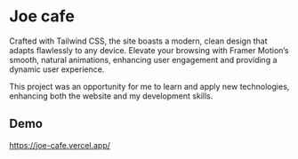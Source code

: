  # Joe cafe   

Crafted with Tailwind CSS, the site boasts a modern, clean design that adapts flawlessly to any device. Elevate your browsing with Framer Motion’s smooth, natural animations, enhancing user engagement and providing a dynamic user experience.

This project was an opportunity for me to learn and apply new technologies, enhancing both the website and my development skills.

## Demo
https://joe-cafe.vercel.app/
